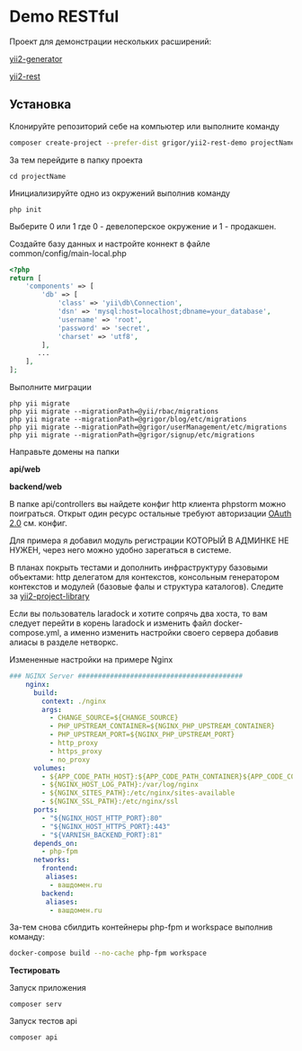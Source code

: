 Demo RESTful 
=====

Проект для демонстрации нескольких расширений:

[yii2-generator](https://github.com/cmkcmykmailru/yii2-generator)

[yii2-rest](https://github.com/cmkcmykmailru/yii2-rest)

Установка
------------

Клонируйте репозиторий себе на компьютер или выполните команду
```sh 
composer create-project --prefer-dist grigor/yii2-rest-demo projectName
```

За тем перейдите в папку проекта

```shell
cd projectName
```

Инициализируйте одно из окружений выполнив команду

```shell
php init
```
Выберите 0 или 1 где 0 - девелоперское окружение и 1 - продакшен.

Создайте базу данных и настройте коннект в файле common/config/main-local.php

```php 
<?php
return [
    'components' => [
        'db' => [
            'class' => 'yii\db\Connection',
            'dsn' => 'mysql:host=localhost;dbname=your_database',
            'username' => 'root',
            'password' => 'secret',
            'charset' => 'utf8',
        ],
       ...
    ],
];

```
Выполните миграции

```shell
php yii migrate
php yii migrate --migrationPath=@yii/rbac/migrations
php yii migrate --migrationPath=@grigor/blog/etc/migrations
php yii migrate --migrationPath=@grigor/userManagement/etc/migrations
php yii migrate --migrationPath=@grigor/signup/etc/migrations
```

Направьте домены на папки 

**api/web** 

**backend/web**  

В папке api/controllers вы найдете конфиг http клиента phpstorm можно поиграться.
Открыт один ресурс остальные требуют авторизации [OAuth 2.0](https://ru.wikipedia.org/wiki/OAuth) 
см. конфиг.

Для примера я добавил модуль регистрации КОТОРЫЙ В АДМИНКЕ НЕ НУЖЕН, через него можно удобно зарегаться в системе.

В планах покрыть тестами и дополнить инфраструктуру базовыми объектами: http делегатом для контекстов, консольным генератором контекстов 
и модулей (базовые фалы и структура каталогов). Следите за [yii2-project-library](https://github.com/cmkcmykmailru/yii2-project-library) 

Если вы пользователь laradock и хотите сопрячь два хоста, то вам следует перейти в корень laradock и изменить файл
docker-compose.yml, а именно изменить настройки своего сервера добавив алиасы в разделе нетворкс.

Измененные настройки на примере Nginx

```yaml
### NGINX Server #########################################
    nginx:
      build:
        context: ./nginx
        args:
          - CHANGE_SOURCE=${CHANGE_SOURCE}
          - PHP_UPSTREAM_CONTAINER=${NGINX_PHP_UPSTREAM_CONTAINER}
          - PHP_UPSTREAM_PORT=${NGINX_PHP_UPSTREAM_PORT}
          - http_proxy
          - https_proxy
          - no_proxy
      volumes:
        - ${APP_CODE_PATH_HOST}:${APP_CODE_PATH_CONTAINER}${APP_CODE_CONTAINER_FLAG}
        - ${NGINX_HOST_LOG_PATH}:/var/log/nginx
        - ${NGINX_SITES_PATH}:/etc/nginx/sites-available
        - ${NGINX_SSL_PATH}:/etc/nginx/ssl
      ports:
        - "${NGINX_HOST_HTTP_PORT}:80"
        - "${NGINX_HOST_HTTPS_PORT}:443"
        - "${VARNISH_BACKEND_PORT}:81"
      depends_on:
        - php-fpm
      networks:
        frontend:
         aliases:
          - вашдомен.ru
        backend:
         aliases:
          - вашдомен.ru
```

За-тем снова сбилдить контейнеры php-fpm и workspace выполнив команду:

```sh 
docker-compose build --no-cache php-fpm workspace
```

**Тестировать**

Запуск приложения
```shell
composer serv
```
Запуск тестов api
```shell
composer api
```
